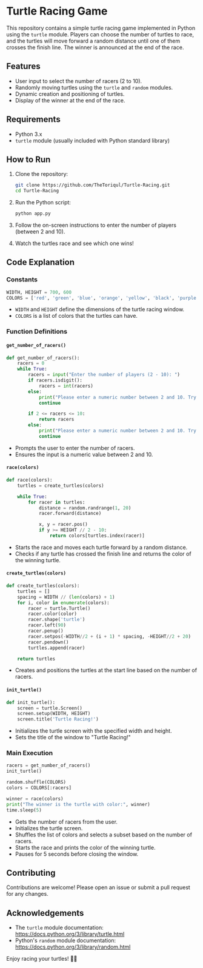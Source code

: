 # Turtle Racing Game

This repository contains a simple turtle racing game implemented in Python using the `turtle` module. Players can choose the number of turtles to race, and the turtles will move forward a random distance until one of them crosses the finish line. The winner is announced at the end of the race.

## Features

- User input to select the number of racers (2 to 10).
- Randomly moving turtles using the `turtle` and `random` modules.
- Dynamic creation and positioning of turtles.
- Display of the winner at the end of the race.

## Requirements

- Python 3.x
- `turtle` module (usually included with Python standard library)

## How to Run

1. Clone the repository:
    ```bash
    git clone https://github.com/TheToriqul/Turtle-Racing.git
    cd Turtle-Racing
    ```

2. Run the Python script:
    ```bash
    python app.py
    ```

3. Follow the on-screen instructions to enter the number of players (between 2 and 10).

4. Watch the turtles race and see which one wins!

## Code Explanation

### Constants

```python
WIDTH, HEIGHT = 700, 600
COLORS = ['red', 'green', 'blue', 'orange', 'yellow', 'black', 'purple', 'pink', 'brown', 'cyan']
```
- `WIDTH` and `HEIGHT` define the dimensions of the turtle racing window.
- `COLORS` is a list of colors that the turtles can have.

### Function Definitions

#### `get_number_of_racers()`

```python
def get_number_of_racers():
    racers = 0
    while True:
        racers = input("Enter the number of players (2 - 10): ")
        if racers.isdigit():
            racers = int(racers)
        else:
            print("Please enter a numeric number between 2 and 10. Try again!")
            continue

        if 2 <= racers <= 10:
            return racers
        else:
            print("Please enter a numeric number between 2 and 10. Try again!")
            continue
```
- Prompts the user to enter the number of racers.
- Ensures the input is a numeric value between 2 and 10.

#### `race(colors)`

```python
def race(colors):
    turtles = create_turtles(colors)

    while True:
        for racer in turtles:
            distance = random.randrange(1, 20)
            racer.forward(distance)

            x, y = racer.pos()
            if y >= HEIGHT // 2 - 10:
                return colors[turtles.index(racer)]
```
- Starts the race and moves each turtle forward by a random distance.
- Checks if any turtle has crossed the finish line and returns the color of the winning turtle.

#### `create_turtles(colors)`

```python
def create_turtles(colors):
    turtles = []
    spacing = WIDTH // (len(colors) + 1)
    for i, color in enumerate(colors):
        racer = turtle.Turtle()
        racer.color(color)
        racer.shape('turtle')
        racer.left(90)
        racer.penup()
        racer.setpos(-WIDTH//2 + (i + 1) * spacing, -HEIGHT//2 + 20)
        racer.pendown()
        turtles.append(racer)

    return turtles
```
- Creates and positions the turtles at the start line based on the number of racers.

#### `init_turtle()`

```python
def init_turtle():
    screen = turtle.Screen()
    screen.setup(WIDTH, HEIGHT)
    screen.title('Turtle Racing!')
```
- Initializes the turtle screen with the specified width and height.
- Sets the title of the window to "Turtle Racing!"

### Main Execution

```python
racers = get_number_of_racers()
init_turtle()

random.shuffle(COLORS)
colors = COLORS[:racers]

winner = race(colors)
print("The winner is the turtle with color:", winner)
time.sleep(5)
```
- Gets the number of racers from the user.
- Initializes the turtle screen.
- Shuffles the list of colors and selects a subset based on the number of racers.
- Starts the race and prints the color of the winning turtle.
- Pauses for 5 seconds before closing the window.


## Contributing

Contributions are welcome! Please open an issue or submit a pull request for any changes.

## Acknowledgements

- The `turtle` module documentation: https://docs.python.org/3/library/turtle.html
- Python's `random` module documentation: https://docs.python.org/3/library/random.html

Enjoy racing your turtles! 🐢🚀